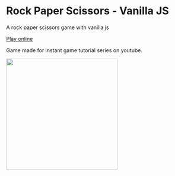 # Rock Paper Scissors - Vanilla JS

A rock paper scissors game with vanilla js

[Play online](https://geongeorge.github.io/Rock-Paper-Scissors-Js)

Game made for instant game tutorial series on youtube. 

<img src="https://i.imgur.com/53hTZo3.png" width=300>